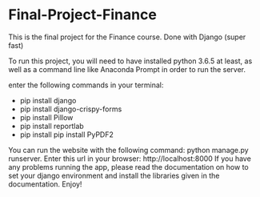 # Final-Project-Finance
This is the final project for the Finance course. Done with Django (super fast)

To run this project, you will need to have installed python 3.6.5 at least, as well as a command line like Anaconda Prompt in order to run the server. 

enter the following commands in your terminal:</br>
<ul>
<li>pip install django</li>
<li>pip install django-crispy-forms</li>
<li>pip install Pillow</li>
<li>pip install reportlab</li>
<li>pip install pip install PyPDF2</li>
</ul>

You can run the website with the following command: python manage.py runserver. Enter this url in your browser: http://localhost:8000
If you have any problems running the app, please read the documentation on how to set your django environment and install the libraries given in the documentation.
Enjoy!
